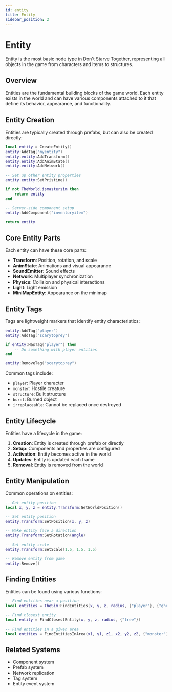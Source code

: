 ```yaml
---
id: entity
title: Entity
sidebar_position: 2
---
```


# Entity

Entity is the most basic node type in Don't Starve Together, representing all objects in the game from characters and items to structures.

## Overview

Entities are the fundamental building blocks of the game world. Each entity exists in the world and can have various components attached to it that define its behavior, appearance, and functionality.

## Entity Creation

Entities are typically created through prefabs, but can also be created directly:

```lua
local entity = CreateEntity()
entity:AddTag("myentity")
entity.entity:AddTransform()
entity.entity:AddAnimState()
entity.entity:AddNetwork()

-- Set up other entity properties
entity.entity:SetPristine()

if not TheWorld.ismastersim then
    return entity
end

-- Server-side component setup
entity:AddComponent("inventoryitem")

return entity
```

## Core Entity Parts

Each entity can have these core parts:

- **Transform**: Position, rotation, and scale
- **AnimState**: Animations and visual appearance
- **SoundEmitter**: Sound effects
- **Network**: Multiplayer synchronization
- **Physics**: Collision and physical interactions
- **Light**: Light emission
- **MiniMapEntity**: Appearance on the minimap

## Entity Tags

Tags are lightweight markers that identify entity characteristics:

```lua
entity:AddTag("player")
entity:AddTag("scarytoprey")

if entity:HasTag("player") then
    -- Do something with player entities
end

entity:RemoveTag("scarytoprey")
```

Common tags include:
- `player`: Player character
- `monster`: Hostile creature
- `structure`: Built structure
- `burnt`: Burned object
- `irreplaceable`: Cannot be replaced once destroyed

## Entity Lifecycle

Entities have a lifecycle in the game:

1. **Creation**: Entity is created through prefab or directly
2. **Setup**: Components and properties are configured
3. **Activation**: Entity becomes active in the world
4. **Updates**: Entity is updated each frame
5. **Removal**: Entity is removed from the world

## Entity Manipulation

Common operations on entities:

```lua
-- Get entity position
local x, y, z = entity.Transform:GetWorldPosition()

-- Set entity position
entity.Transform:SetPosition(x, y, z)

-- Make entity face a direction
entity.Transform:SetRotation(angle)

-- Set entity scale
entity.Transform:SetScale(1.5, 1.5, 1.5)

-- Remove entity from game
entity:Remove()
```

## Finding Entities

Entities can be found using various functions:

```lua
-- Find entities near a position
local entities = TheSim:FindEntities(x, y, z, radius, {"player"}, {"ghost"})

-- Find closest entity
local entity = FindClosestEntity(x, y, z, radius, {"tree"})

-- Find entities in a given area
local entities = FindEntitiesInArea(x1, y1, z1, x2, y2, z2, {"monster"})
```

## Related Systems

- Component system
- Prefab system
- Network replication
- Tag system
- Entity event system 